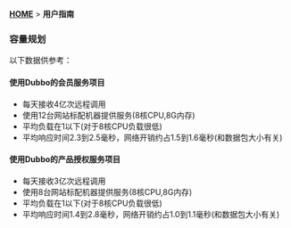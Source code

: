 [**HOME**](Home) > **用户指南**

### 容量规划

以下数据供参考：

#### 使用Dubbo的会员服务项目

* 每天接收4亿次远程调用
* 使用12台网站标配机器提供服务(8核CPU,8G内存)
* 平均负载在1以下(对于8核CPU负载很低)
* 平均响应时间2.3到2.5毫秒，网络开销约占1.5到1.6毫秒(和数据包大小有关)

#### 使用Dubbo的产品授权服务项目

* 每天接收3亿次远程调用
* 使用8台网站标配机器提供服务(8核CPU,8G内存)
* 平均负载在1以下(对于8核CPU负载很低)
* 平均响应时间1.4到2.8毫秒，网络开销约占1.0到1.1毫秒(和数据包大小有关)